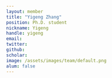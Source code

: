 ```yaml
---
layout: member
title: "Yigeng Zhang"
position: Ph.D. student
nickname: Yigeng
handle: yigeng
email: 
twitter: 
github: 
scholar: 
image: /assets/images/team/default.png
alum: false
---
```


